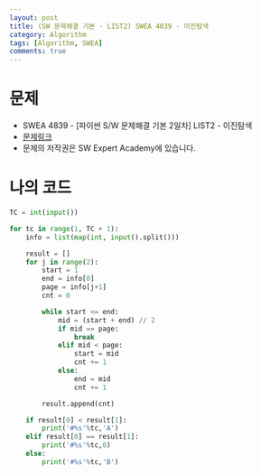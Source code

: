 ```yaml
---
layout: post
title: (SW 문제해결 기본 - LIST2) SWEA 4839 - 이진탐색
category: Algorithm
tags: [Algorithm, SWEA]
comments: true
---
```




# 문제

-  SWEA 4839 - [파이썬 S/W 문제해결 기본 2일차] LIST2 - 이진탐색
-  [문제링크](https://www.swexpertacademy.com/main/learn/course/subjectDetail.do?courseId=AVuPDN86AAXw5UW6&subjectId=AWOVF-WqqecDFAWg)
-  문제의 저작권은 SW Expert Academy에 있습니다.



# 나의 코드


```python
TC = int(input())

for tc in range(1, TC + 1):
    info = list(map(int, input().split()))

    result = []
    for j in range(2):
        start = 1
        end = info[0]
        page = info[j+1]
        cnt = 0

        while start <= end:
            mid = (start + end) // 2
            if mid == page:
                break
            elif mid < page:
                start = mid
                cnt += 1
            else:
                end = mid
                cnt += 1

        result.append(cnt)

    if result[0] < result[1]:
        print('#%s'%tc,'A')
    elif result[0] == result[1]:
        print('#%s'%tc,0)
    else:
        print('#%s'%tc,'B')
```
